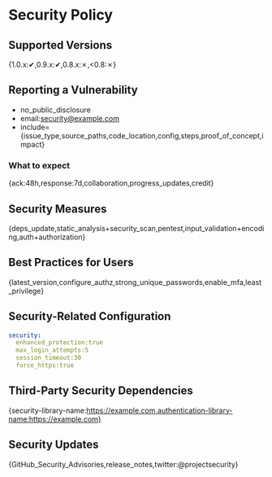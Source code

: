 # Security Policy
## Supported Versions
{1.0.x:✔,0.9.x:✔,0.8.x:✗,<0.8:✗}
## Reporting a Vulnerability
- no_public_disclosure
- email:security@example.com
- include={issue_type,source_paths,code_location,config,steps,proof_of_concept,impact}
### What to expect
{ack:48h,response:7d,collaboration,progress_updates,credit}
## Security Measures
{deps_update,static_analysis+security_scan,pentest,input_validation+encoding,auth+authorization}
## Best Practices for Users
{latest_version,configure_authz,strong_unique_passwords,enable_mfa,least_privilege}
## Security-Related Configuration
```yaml
security:
  enhanced_protection:true
  max_login_attempts:5
  session_timeout:30
  force_https:true
```
## Third-Party Security Dependencies
{security-library-name:https://example.com,authentication-library-name:https://example.com}
## Security Updates
{GitHub_Security_Advisories,release_notes,twitter:@projectsecurity}